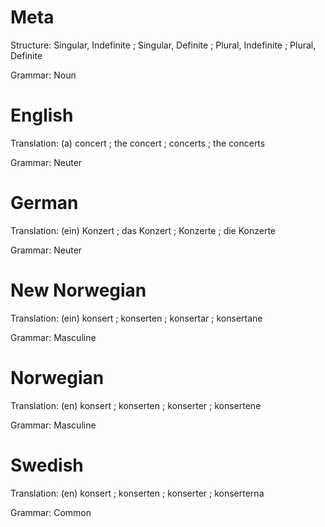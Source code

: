 Meta
====

Structure: Singular, Indefinite ; Singular, Definite ; Plural, Indefinite ; Plural, Definite

Grammar:   Noun



English
=======

Translation: (a) concert ; the concert ; concerts ; the concerts

Grammar:     Neuter



German
======

Translation: (ein) Konzert ; das Konzert ; Konzerte ; die Konzerte

Grammar:     Neuter



New Norwegian
=============

Translation: (ein) konsert ; konserten ; konsertar ; konsertane

Grammar:     Masculine



Norwegian
=========

Translation: (en) konsert ; konserten ; konserter ; konsertene

Grammar:     Masculine



Swedish
=======

Translation: (en) konsert ; konserten ; konserter ; konserterna

Grammar:     Common
